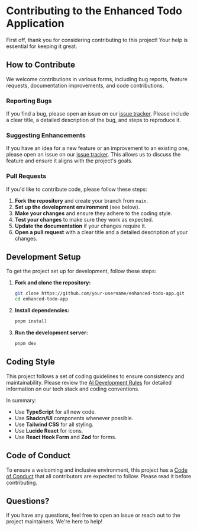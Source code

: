 # Contributing to the Enhanced Todo Application

First off, thank you for considering contributing to this project! Your help is essential for keeping it great.

## How to Contribute

We welcome contributions in various forms, including bug reports, feature requests, documentation improvements, and code contributions.

### Reporting Bugs

If you find a bug, please open an issue on our [issue tracker](https://github.com/your-username/enhanced-todo-app/issues). Please include a clear title, a detailed description of the bug, and steps to reproduce it.

### Suggesting Enhancements

If you have an idea for a new feature or an improvement to an existing one, please open an issue on our [issue tracker](https://github.com/your-username/enhanced-todo-app/issues). This allows us to discuss the feature and ensure it aligns with the project's goals.

### Pull Requests

If you'd like to contribute code, please follow these steps:

1. **Fork the repository** and create your branch from `main`.
2. **Set up the development environment** (see below).
3. **Make your changes** and ensure they adhere to the coding style.
4. **Test your changes** to make sure they work as expected.
5. **Update the documentation** if your changes require it.
6. **Open a pull request** with a clear title and a detailed description of your changes.

## Development Setup

To get the project set up for development, follow these steps:

1. **Fork and clone the repository:**
   ```sh
   git clone https://github.com/your-username/enhanced-todo-app.git
   cd enhanced-todo-app
   ```
2. **Install dependencies:**
    ```sh
    pnpm install
    ```
3. **Run the development server:**
    ```sh
    pnpm dev
    ```

## Coding Style

This project follows a set of coding guidelines to ensure consistency and maintainability. Please review the [AI Development Rules](AI_RULES.md) for detailed information on our tech stack and coding conventions.

In summary:
- Use **TypeScript** for all new code.
- Use **Shadcn/UI** components whenever possible.
- Use **Tailwind CSS** for all styling.
- Use **Lucide React** for icons.
- Use **React Hook Form** and **Zod** for forms.

## Code of Conduct

To ensure a welcoming and inclusive environment, this project has a [Code of Conduct](CODE_OF_CONDUCT.md) that all contributors are expected to follow. Please read it before contributing.

## Questions?

If you have any questions, feel free to open an issue or reach out to the project maintainers. We're here to help!
